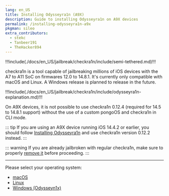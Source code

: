 ```yaml
---
lang: en_US
title: Installing Odysseyra1n (A9X)
description: Guide to installing Odysseyra1n on A9X devices
permalink: /installing-odysseyra1n-a9x
pkgman: sileo
extra_contributors:
  - stekc
  - Tanbeer191
  - TheHacker894
---
```


!!!include(./docs/en_US/jailbreak/checkra1n/include/semi-tethered.md)!!!

checkra1n is a tool capable of jailbreaking millions of iOS devices with the A7 to A11 SoC on firmwares 12.0 to 14.8.1. It's currently only compatible with macOS and Linux. A Windows release is planned to release in the future.

!!!include(./docs/en_US/jailbreak/checkra1n/include/odysseyra1n-explanation.md)!!!

On A9X devices, it is not possible to use checkra1n 0.12.4 (required for 14.5 to 14.8.1 support) without the use of a custom pongoOS and checkra1n in CLI mode.

::: tip
If you are using an A9X device running iOS 14.4.2 or earlier, you should follow [Installing Odysseyra1n](installing-odysseyra1n) and use checkra1n version 0.12.2 instead.
:::

::: warning
If you are already jailbroken with regular checkra1n, make sure to properly [remove it](/removing-checkra1n) before proceeding.
:::

---

Please select your operating system:
- [macOS](/installing-odysseyra1n-a9x/macos)
- [Linux](/installing-odysseyra1n-a9x/linux)
- [Windows (Odysseyn1x)](/using-odysseyn1x-a9x)
